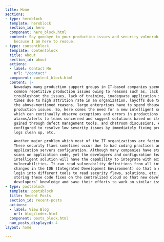 ```yaml
---
title: Home
sections:
- type: heroblock
  template: heroblock
  section_id: hero
  component: hero_block.html
  content: Say goodbye to your production issues and security vulnerabilities issues
    because I am here to rescue.
- type: contentblock
  template: contentblock
  title: About
  section_id: about
  actions:
  - label: Contact Me
    url: "/contact"
  component: content_block.html
  content: |-
    Nowadays many production support groups in IT-based companies spend hours every day to resolve
    common repetitive production issues owing to reasons such as, lack of knowledge and skills to
    troubleshoot the issues, lack of training, inadequate application software monitoring tools and at other
    times due to high attrition rate in an organization, layoffs due to a under-performing economy. Due to
    the above-mentioned reasons, large enterprises have to spend thousands of dollars to deal with these
    production issues. So, here comes the need for a new intelligent solution based on artificial intelligence
    which can continually observe exceptions and errors in productions logs and automatically trigger
    alarms/alerts to teams concerned and suggest solutions based on its previous learning on similar issues
    gained through defect management tools, and chatroom discussions, etc. Also, the applications can be
    configured to resolve low severity issues by immediately fixing problems such as space/memory issues,
    logs clean up, etc.

    Another major problem which most of the IT organizations are facing today is security vulnerabilities.
    These security flaws sometimes occur due to bad coding practices and inefficient web servers and
    application servers configuration. Although many companies have started using security tools to run
    scans on application code, yet the developers and configuration teams face a lot of hassles. This
    intelligent solution will have the capability to integrate with existing market solutions for security
    vulnerabilities. It can read vulnerability definitions from all integrated tools and suggest the needed code
    changes in the IDE (Integrated Development Environment) so that a developer need not worry about
    login into different tools to read security flaws, solutions, etc. Moreover, it will keep on learning and
    storing these code fixes on the centralized cloud so that new developers can make the use of experienced
    developers’ knowledge and save their efforts to work on similar issues.
- type: postsblock
  template: postsblock
  title: Recent Posts
  section_id: recent-posts
  actions:
  - label: View Blog
    url: blog/index.html
  component: posts_block.html
  num_posts_displayed: 4
layout: home

---
```

